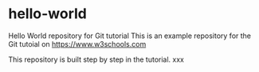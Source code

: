 # hello-world
Hello World repository for Git tutorial
This is an example repository for the Git tutoial on https://www.w3schools.com

This repository is built step by step in the tutorial.
xxx

